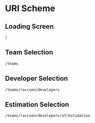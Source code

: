# URI Scheme

## Loading Screen
`/`

## Team Selection
`/teams`

## Developer Selection
`/teams/raccoon/developers`

## Estimation Selection
`/teams/raccoon/developers/af/estimation`